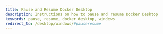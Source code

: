 ```yaml
---
title: Pause and Resume Docker Desktop
description: Instructions on how to pause and resume Docker Desktop
keywords: pause, resume, docker desktop, windows
redirect_to: /desktop/windows/#pauseresume
---
```

